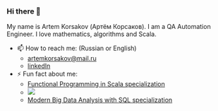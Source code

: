 ### Hi there 👋

My name is Artem Korsakov (Артём Корсаков). I am a QA Automation Engineer. I love mathematics, algorithms and Scala.

- 📫 How to reach me:  (Russian or English)
    - [artemkorsakov@mail.ru](mailto:artemkorsakov@mail.ru)
    - [linkedIn](https://www.linkedin.com/in/artem-korsakov-a682646b/)
- ⚡ Fun fact about me:
    - [Functional Programming in Scala specialization](https://www.coursera.org/account/accomplishments/specialization/certificate/JJ3G5FSL3EQP)
    - <img src="https://projecteuler.net/profile/fonkost.png">
    - [Modern Big Data Analysis with SQL specialization](https://www.coursera.org/account/accomplishments/specialization/certificate/9MTDXE38R3B5)


<!--
- 🔭 I’m currently working on ...
- 🌱 I’m currently learning ...
- 👯 I’m looking to collaborate on ...
- 🤔 I’m looking for help with ...
- 💬 Ask me about ...
- 📫 How to reach me: ...
- 😄 Pronouns: ...
- ⚡ Fun fact: ...
-->

